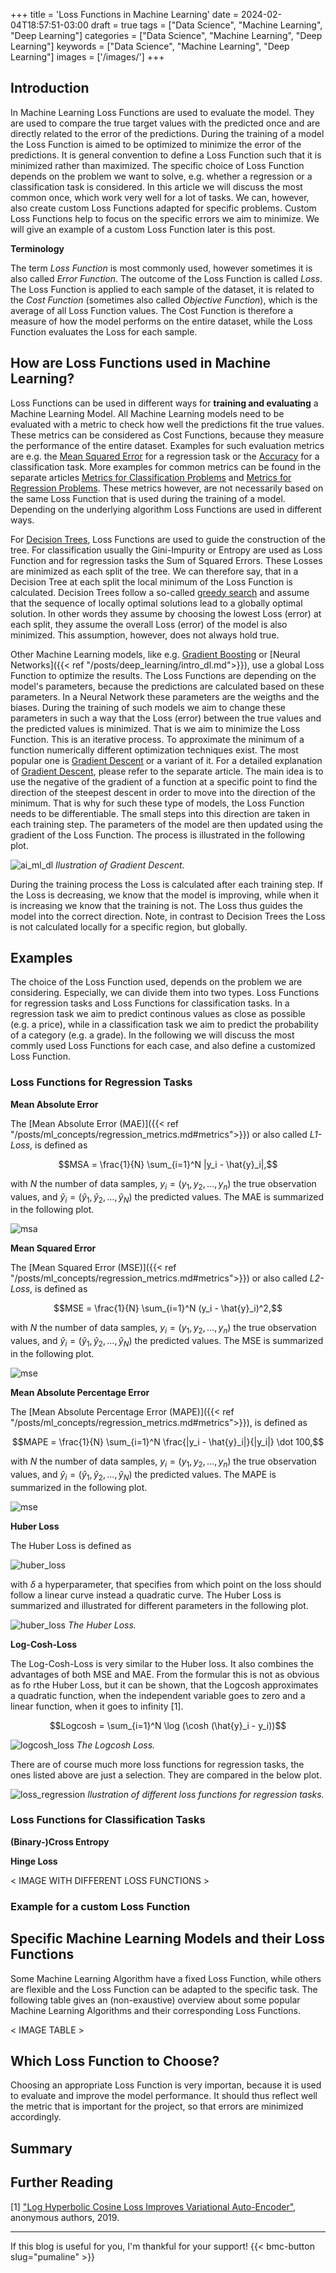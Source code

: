 +++
title = 'Loss Functions in Machine Learning'
date = 2024-02-04T18:57:51-03:00
draft = true
tags = ["Data Science", "Machine Learning", "Deep Learning"]
categories = ["Data Science", "Machine Learning", "Deep Learning"]
keywords = ["Data Science", "Machine Learning", "Deep Learning"]
images = ['/images/']
+++

## Introduction

In Machine Learning Loss Functions are used to evaluate the model. They are used to compare the true target values with the predicted once and are directly related to the error of the predictions. During the training of a model the Loss Function is aimed to be optimized to minimize the error of the predictions. It is general convention to define a Loss Function such that it is minimized rather than maximized. The specific choice of Loss Function depends on the problem we want to solve, e.g. whether a regression or a classification task is considered. In this article we will discuss the most common once, which work very well for a lot of tasks. We can, however, also create custom Loss Functions adapted for specific problems. Custom Loss Functions help to focus on the specific errors we aim to minimize. We will give an example of a custom Loss Function later is this post. 

**Terminology**

The term *Loss Function* is most commonly used, however sometimes it is also called *Error Function*.  The outcome of the Loss Function is called *Loss*. The Loss Function is applied to each sample of the dataset, it is related to the *Cost Function* (sometimes also called *Objective Function*), which is the average of all Loss Function values. The Cost Function is therefore a measure of how the model performs on the entire dataset, while the Loss Function evaluates the Loss for each sample. 

## How are Loss Functions used in Machine Learning?

Loss Functions can be used in different ways for **training and evaluating** a Machine Learning Model. All Machine Learning models need to be evaluated with a metric to check how well the predictions fit the true values. These metrics can be considered as Cost Functions, because they measure the performance of the entire dataset. Examples for such evaluation metrics are e.g. the [Mean Squared Error]() for a regression task or the [Accuracy]() for a classification task. More examples for common metrics can be found in the separate articles [Metrics for Classification Problems]() and [Metrics for Regression Problems](). These metrics however, are not necessarily based on the same Loss Function that is used during the training of a model. Depending on the underlying algorithm Loss Functions are used in different ways. 

For [Decision Trees](), Loss Functions are used to guide the construction of the tree. For classification usually the Gini-Impurity or Entropy are used as Loss Function and for regression tasks the Sum of Squared Errors. These Losses are minimized as each split of the tree. We can therefore say, that in a Decision Tree at each split the local minimum of the Loss Function is calculated. Decision Trees follow a so-called [greedy search]() and assume that the sequence of locally optimal solutions lead to a globally optimal solution. In other words they assume by choosing the lowest Loss (error) at each split, they assume the overall Loss (error) of the model is also minimized. This assumption, however, does not always hold true.

Other Machine Learning models, like e.g. [Gradient Boosting]() or [Neural Networks]({{< ref "/posts/deep_learning/intro_dl.md">}}), use a global Loss Function to optimize the results. The Loss Functions are depending on the model's parameters, because the predictions are calculated based on these parameters. In a Neural Network these parameters are the weigths and the biases. During the training of such models we aim to change these parameters in such a way that the Loss (error) between the true values and the predicted values is minimized. That is we aim to minimize the Loss Function. This is an iterative process. To approximate the minimum of a function numerically different optimization techniques exist. The most popular one is [Gradient Descent]() or a variant of it. For a detailed explanation of [Gradient Descent](), please refer to the separate article. The main idea is to use the negative of the gradient of a function at a specific point to find the direction of the steepest descent in order to move into the direction of the minimum. That is why for such these type of models, the Loss Function needs to be differentiable. The small steps into this direction are taken in each training step. The parameters of the model are then updated using the gradient of the Loss Function. The process is illustrated in the following plot. 

![ai_ml_dl](/images/20231102_ai_ml_dl/gradient_descent.gif)
*Ilustration of Gradient Descent.*

During the training process the Loss is calculated after each training step. If the Loss is decreasing, we know that the model is improving, while when it is increasing we know that the training is not. The Loss thus guides the model into the correct direction. Note, in contrast to Decision Trees the Loss is not calculated locally for a specific region, but globally. 

## Examples

The choice of the Loss Function used, depends on the problem we are considering. Especially, we can divide them into two types. Loss Functions for regression tasks and Loss Functions for classification tasks. In a regression task we aim to predict continous values as close as possible (e.g. a price), while in a classification task we aim to predict the probability of a category (e.g. a grade). In the following we will discuss the most commly used Loss Functions for each case, and also define a customized Loss Function. 

### Loss Functions for Regression Tasks

**Mean Absolute Error**

The [Mean Absolute Error (MAE)]({{< ref "/posts/ml_concepts/regression_metrics.md#metrics">}}) or also called *L1-Loss*, is defined as

$$MSA = \frac{1}{N} \sum_{i=1}^N |y_i - \hat{y}_i|,$$

with $N$ the number of data samples, $y_i = (y_1, y_2, \dots, y_n)$ the true observation values, and $\hat{y}_i = (\hat{y}_1, \hat{y}_2, \dots, \hat{y}_N)$ the predicted values. The MAE is summarized in the following plot.

![msa](/images/20231001_regression_metrics/mae.jpg)

**Mean Squared Error**

The [Mean Squared Error (MSE)]({{< ref "/posts/ml_concepts/regression_metrics.md#metrics">}}) or also called *L2-Loss*, is defined as

$$MSE = \frac{1}{N} \sum_{i=1}^N (y_i - \hat{y}_i)^2,$$

with $N$ the number of data samples, $y_i = (y_1, y_2, \dots, y_n)$ the true observation values, and $\hat{y}_i = (\hat{y}_1, \hat{y}_2, \dots, \hat{y}_N)$ the predicted values. The MSE is summarized in the following plot.

![mse](/images/20231001_regression_metrics/mse.jpg)

**Mean Absolute Percentage Error**

The [Mean Absolute Percentage Error (MAPE)]({{< ref "/posts/ml_concepts/regression_metrics.md#metrics">}}), is defined as

$$MAPE = \frac{1}{N} \sum_{i=1}^N \frac{|y_i - \hat{y}_i|}{|y_i|} \dot 100,$$

with $N$ the number of data samples, $y_i = (y_1, y_2, \dots, y_n)$ the true observation values, and $\hat{y}_i = (\hat{y}_1, \hat{y}_2, \dots, \hat{y}_N)$ the predicted values. The MAPE is summarized in the following plot.

![mse](/images/20231001_regression_metrics/mape.jpg)


**Huber Loss**

The Huber Loss is defined as

![huber_loss](/images/loss_functions/huber_loss.png)

with $\delta$ a hyperparameter, that specifies from which point on the loss should follow a linear curve instead a quadratic curve. The Huber Loss is summarized and illustrated for different parameters in the following plot.

![huber_loss](/images/loss_functions/huber_loss.gif)
*The Huber Loss.*

**Log-Cosh-Loss**

The Log-Cosh-Loss is very similar to the Huber loss. It also combines the advantages of both MSE and MAE. From the formular this is not as obvious as fo rthe Huber Loss, but it can be shown, that the Logcosh approximates a quadratic function, when the independent variable goes to zero and a linear function, when it goes to infinity [1].

$$Logcosh = \sum_{i=1}^N \log (\cosh (\hat{y}_i - y_i))$$

![logcosh_loss](/images/loss_functions/logcosh_loss.png)
*The Logcosh Loss.*

There are of course much more loss functions for regression tasks, the ones listed above are just a selection. They are compared in the below plot.

![loss_regression](/images/loss_functions/loss_functions_regression.png)
*Ilustration of different loss functions for regression tasks.*


### Loss Functions for Classification Tasks

**(Binary-)Cross Entropy**

**Hinge Loss**

< IMAGE WITH DIFFERENT LOSS FUNCTIONS >

### Example for a custom Loss Function

## Specific Machine Learning Models and their Loss Functions

Some Machine Learning Algorithm have a fixed Loss Function, while others are flexible and the Loss Function can be adapted to the specific task. The following table gives an (non-exaustive) overview about some popular Machine Learning Algorithms and their corresponding Loss Functions.

< IMAGE TABLE >

## Which Loss Function to Choose?

Choosing an appropriate Loss Function is very importan, because it is used to evaluate and improve the model performance. It should thus reflect well the metric that is important for the project, so that errors are minimized accordingly. 

## Summary

## Further Reading

[1] ["Log Hyperbolic Cosine Loss Improves Variational Auto-Encoder"](https://openreview.net/pdf?id=rkglvsC9Ym), anonymous authors, 2019. 

---
If this blog is useful for you, I'm thankful for your support!
{{< bmc-button slug="pumaline" >}}

